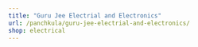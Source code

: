 ```yaml
---
title: "Guru Jee Electrial and Electronics"
url: /panchkula/guru-jee-electrial-and-electronics/
shop: electrical
---
```

